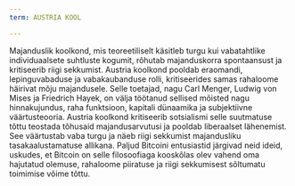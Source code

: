 ```yaml
---
term: AUSTRIA KOOL

---
```

Majanduslik koolkond, mis teoreetiliselt käsitleb turgu kui vabatahtlike individuaalsete suhtluste kogumit, rõhutab majanduskorra spontaansust ja kritiseerib riigi sekkumist. Austria koolkond pooldab eraomandi, lepinguvabaduse ja vabakaubanduse rolli, kritiseerides samas rahaloome häirivat mõju majandusele. Selle toetajad, nagu Carl Menger, Ludwig von Mises ja Friedrich Hayek, on välja töötanud sellised mõisted nagu hinnakujundus, raha funktsioon, kapitali dünaamika ja subjektiivne väärtusteooria. Austria koolkond kritiseerib sotsialismi selle suutmatuse tõttu teostada tõhusaid majandusarvutusi ja pooldab liberaalset lähenemist. See väärtustab vaba turgu ja näeb riigi sekkumist majandusliku tasakaalustamatuse allikana. Paljud Bitcoini entusiastid järgivad neid ideid, uskudes, et Bitcoin on selle filosoofiaga kooskõlas olev vahend oma hajutatud olemuse, rahaloome piiratuse ja riigi sekkumisest sõltumatu toimimise võime tõttu.